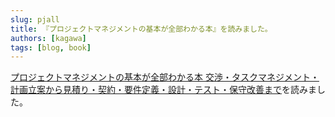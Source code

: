 ```yaml
---
slug: pjall
title: 『プロジェクトマネジメントの基本が全部わかる本』を読みました。
authors: [kagawa]
tags: [blog, book]
---
```


[プロジェクトマネジメントの基本が全部わかる本 交渉・タスクマネジメント・計画立案から見積り・契約・要件定義・設計・テスト・保守改善まで](https://amzn.to/3HP6AUX)を読みました。




